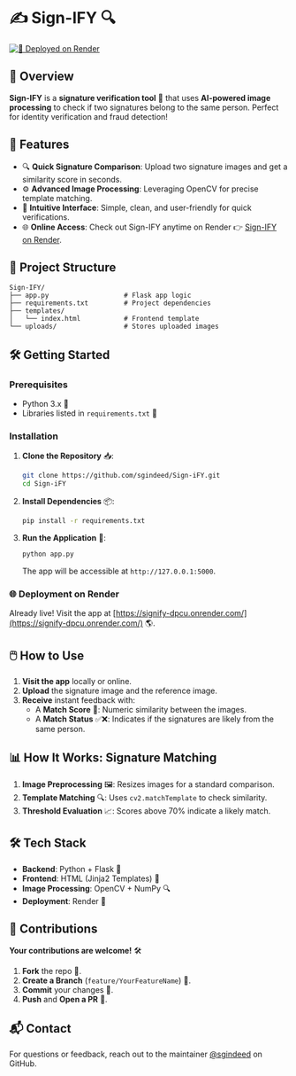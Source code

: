 # ✍️ Sign-IFY 🔍

[![🚀 Deployed on Render](https://img.shields.io/badge/Deployed%20on-Render-brightgreen)](https://signify-dpcu.onrender.com/)

## 🔎 Overview
**Sign-IFY** is a **signature verification tool** 🌟 that uses **AI-powered image processing** to check if two signatures belong to the same person. Perfect for identity verification and fraud detection!

## 🚀 Features
- 🔍 **Quick Signature Comparison**: Upload two signature images and get a similarity score in seconds.
- ⚙️ **Advanced Image Processing**: Leveraging OpenCV for precise template matching.
- 🎨 **Intuitive Interface**: Simple, clean, and user-friendly for quick verifications.
- 🌐 **Online Access**: Check out Sign-IFY anytime on Render 👉 [Sign-IFY on Render](https://signify-dpcu.onrender.com/).

## 📂 Project Structure

```
Sign-IFY/
├── app.py                   # Flask app logic
├── requirements.txt         # Project dependencies
├── templates/
│   └── index.html           # Frontend template
└── uploads/                 # Stores uploaded images
```

## 🛠️ Getting Started

### Prerequisites
- Python 3.x 🐍
- Libraries listed in `requirements.txt` 📄

### Installation
1. **Clone the Repository** 📥:
   ```bash
   git clone https://github.com/sgindeed/Sign-iFY.git
   cd Sign-iFY
   ```

2. **Install Dependencies** 📦:
   ```bash
   pip install -r requirements.txt
   ```

3. **Run the Application** 🚀:
   ```bash
   python app.py
   ```
   The app will be accessible at `http://127.0.0.1:5000`.

### 🌐 Deployment on Render
Already live! Visit the app at [https://signify-dpcu.onrender.com/](https://signify-dpcu.onrender.com/) 🌎.

## 🖱️ How to Use
1. **Visit the app** locally or online.
2. **Upload** the signature image and the reference image.
3. **Receive** instant feedback with:
   - A **Match Score** 🎯: Numeric similarity between the images.
   - A **Match Status** ✅❌: Indicates if the signatures are likely from the same person.

## 📊 How It Works: Signature Matching

1. **Image Preprocessing** 🖼️: Resizes images for a standard comparison.
2. **Template Matching** 🔍: Uses `cv2.matchTemplate` to check similarity.
3. **Threshold Evaluation** 📈: Scores above 70% indicate a likely match.

## 🛠️ Tech Stack
- **Backend**: Python + Flask 🐍
- **Frontend**: HTML (Jinja2 Templates) 📄
- **Image Processing**: OpenCV + NumPy 🔍
- **Deployment**: Render 🚀

## 🤝 Contributions
**Your contributions are welcome!** 🛠️ 
1. **Fork** the repo 🍴.
2. **Create a Branch** (`feature/YourFeatureName`) 🌿.
3. **Commit** your changes 💾.
4. **Push** and **Open a PR** 🚀.

## 📬 Contact
For questions or feedback, reach out to the maintainer [@sgindeed](https://github.com/sgindeed) on GitHub.

